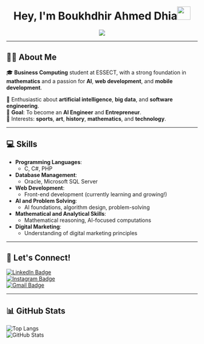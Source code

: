 <h1 align="center"><b>Hey, I'm Boukhdhir Ahmed Dhia</b><img src="https://media.giphy.com/media/hvRJCLFzcasrR4ia7z/giphy.gif" width="35"></h1>
<p align="center">
  <a href="https://github.com/DenverCoder1/readme-typing-svg"><img src="https://readme-typing-svg.herokuapp.com?font=Time+New+Roman&color=cyan&size=25&center=true&vCenter=true&width=600&height=100&lines=Welcome!+I'm+Boukhdhir+Ahmed+Dhia;Business+Computing+Student;Aspiring+AI+Engineer;Web+and+Mobile+Developer;Always+Learning+New+Things..<3"></a>
</p>

---

<!-- About me -->
## 👨‍💻 About Me
🎓 **Business Computing** student at ESSECT, with a strong foundation in **mathematics** and a passion for **AI**, **web development**, and **mobile development**.  

🚀 Enthusiastic about **artificial intelligence**, **big data**, and **software engineering**.  
🎯 **Goal**: To become an **AI Engineer** and **Entrepreneur**.  
🎨 Interests: **sports**, **art**, **history**, **mathematics**, and **technology**.  

---

## 💻 Skills
- **Programming Languages**:  
  - C, C#, PHP  
- **Database Management**:  
  - Oracle, Microsoft SQL Server  
- **Web Development**:  
  - Front-end development (currently learning and growing!)  
- **AI and Problem Solving**:  
  - AI foundations, algorithm design, problem-solving  
- **Mathematical and Analytical Skills**:  
  - Mathematical reasoning, AI-focused computations  
- **Digital Marketing**:  
  - Understanding of digital marketing principles  

---

## 🌟 Let's Connect!
[![LinkedIn Badge](https://img.shields.io/badge/-Boukhdhir%20Ahmed%20Dhia-0e76a8?style=flat&labelColor=0e76a8&logo=linkedin&logoColor=white)](https://www.linkedin.com/in/boukhdhirahmeddhia/)  
[![Instagram Badge](https://img.shields.io/badge/-@dhiee_bk-e84393?style=flat&labelColor=e84393&logo=instagram&logoColor=white)](https://www.instagram.com/dhiee_bk/)  
[![Gmail Badge](https://img.shields.io/badge/-boukhdhirdhia@gmail.com-c0392b?style=flat&labelColor=c0392b&logo=gmail&logoColor=white)](mailto:boukhdhirdhia@gmail.com)  

---

## 📊 GitHub Stats
![Top Langs](https://github-readme-stats.vercel.app/api/top-langs/?username=dhimooTn&layout=compact&theme=algolia)  
![GitHub Stats](https://github-readme-stats.vercel.app/api?username=dhimooTn&show_icons=true&theme=algolia)


